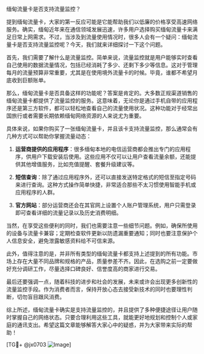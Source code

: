 缅甸流量卡是否支持流量监控？

提到缅甸流量卡，大家的第一反应可能是它能帮助我们以低廉的价格享受高速网络服务。确实，缅甸近年来在通信领域发展迅速，许多用户选择购买缅甸流量卡来满足日常上网需求。不过，当涉及到流量使用情况时，很多人会有一个疑问：缅甸流量卡是否支持流量监控呢？今天，我们就来详细探讨一下这个问题。

首先，我们需要了解什么是流量监控。简单来说，流量监控就是用户能够实时查看自己使用的数据流量情况，包括已经消耗了多少、还剩下多少等信息。这对于管理每月的流量预算非常重要，尤其是在使用境外流量卡的时候。毕竟，谁都不希望月底收到巨额账单。

那么，缅甸流量卡是否具备这样的功能呢？答案是肯定的。大多数正规渠道销售的缅甸流量卡都提供了流量监控的服务。这意味着，无论你是通过手机自带的应用程序还是第三方软件，都可以轻松地查看自己的流量使用状况。这种功能对于经常出国旅行或者需要长期依赖缅甸网络资源的人来说尤为重要。

具体来说，如果你购买了一张缅甸流量卡，并且该卡支持流量监控，那么通常会有几种方式可以帮助你掌握流量动态：

1. **运营商提供的应用程序**：很多缅甸本地的电信运营商都会推出专门的应用程序，供用户下载安装后使用。这些应用不仅可以让用户查看流量余额，还能提供其他增值服务，比如充值提醒、套餐升级建议等。

2. **短信查询**：除了通过应用程序外，还可以直接发送特定格式的短信至指定号码来进行查询。这种方式操作简单快捷，非常适合那些不太习惯使用智能手机或应用程序的人群。

3. **官方网站**：部分运营商还会在其官网上设置个人账户管理系统，用户只需登录即可查看详细的流量记录以及历史消费明细。

当然，在享受这些便利的同时，我们也需要注意一些细节问题。例如，确保所使用的设备与流量卡兼容；定期检查软件更新以防遗漏重要通知；同时也要注意保护个人信息安全，避免泄露敏感资料给不可信来源。

此外，值得注意的是，并非所有类型的缅甸流量卡都支持上述提到的所有功能。市场上存在大量不同品牌和规格的产品，质量参差不齐。因此，在选购之前一定要做好充分调研工作，尽量选择口碑良好、信誉度高的商家进行交易。

最后还要强调一点，随着科技的进步和社会的发展，未来或许会出现更多创新性的流量监控手段。作为消费者而言，保持开放心态去接受新技术的同时也要理性判断，切勿盲目跟风消费。

综上所述，缅甸流量卡确实是支持流量监控的，并且提供了多种便捷途径让用户随时掌握自己的网络状态。只要合理利用这些工具，就能更好地规划和控制个人或家庭的通讯支出。希望这篇文章能够解答大家心中的疑惑，并为大家带来实际的帮助！

[TG💪+ @jx0703 ![Image](https://github.com/user-attachments/assets/dbca1d08-cadb-493c-b0ec-ad6f7a83f270)]